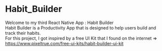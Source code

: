 # Habit_Builder <br />

Welcome to my third React Native App : Habit Builder <br/>
Habit Builder is a Productivity App that is designed to help users build and track their habits. <br/>
For this project, I got inspired by a free UI Kit that I found on the internet => https://www.pixeltrue.com/free-ui-kits/habit-builder-ui-kit
